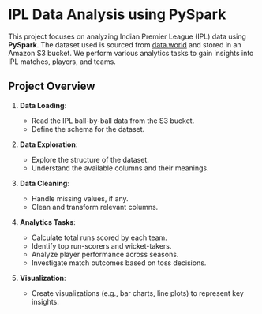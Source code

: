 # IPL Data Analysis using PySpark

This project focuses on analyzing Indian Premier League (IPL) data using **PySpark**. The dataset used is sourced from [data.world](https://data.world/raghu543/ipl-data-till-2017) and stored in an Amazon S3 bucket. We perform various analytics tasks to gain insights into IPL matches, players, and teams.

## Project Overview

1. **Data Loading**:
   - Read the IPL ball-by-ball data from the S3 bucket.
   - Define the schema for the dataset.

2. **Data Exploration**:
   - Explore the structure of the dataset.
   - Understand the available columns and their meanings.

3. **Data Cleaning**:
   - Handle missing values, if any.
   - Clean and transform relevant columns.

4. **Analytics Tasks**:
   - Calculate total runs scored by each team.
   - Identify top run-scorers and wicket-takers.
   - Analyze player performance across seasons.
   - Investigate match outcomes based on toss decisions.

5. **Visualization**:
   - Create visualizations (e.g., bar charts, line plots) to represent key insights.
